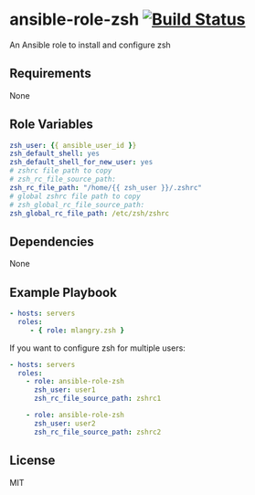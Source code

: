 ansible-role-zsh [![Build Status](https://travis-ci.org/mlangry/ansible-role-zsh.svg?branch=master)](https://travis-ci.org/mlangry/ansible-role-zsh)
=========

An Ansible role to install and configure zsh

Requirements
------------

None

Role Variables
--------------

````yaml
zsh_user: {{ ansible_user_id }}
zsh_default_shell: yes
zsh_default_shell_for_new_user: yes
# zshrc file path to copy
# zsh_rc_file_source_path:
zsh_rc_file_path: "/home/{{ zsh_user }}/.zshrc"
# global zshrc file path to copy
# zsh_global_rc_file_source_path:
zsh_global_rc_file_path: /etc/zsh/zshrc
````

Dependencies
------------

None

Example Playbook
----------------

````yaml
- hosts: servers
  roles:
     - { role: mlangry.zsh }
````
If you want to configure zsh for multiple users:

````yaml
- hosts: servers
  roles:
    - role: ansible-role-zsh
      zsh_user: user1
      zsh_rc_file_source_path: zshrc1

    - role: ansible-role-zsh
      zsh_user: user2
      zsh_rc_file_source_path: zshrc2
````

License
-------

MIT
